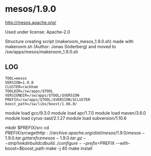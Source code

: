 mesos/1.9.0
========================

<http://mesos.apache.org/>

Used under license:
Apache-2.0

Structure creating script (makeroom_mesos_1.9.0.sh) made with makeroom.sh (Author: Jonas Söderberg) and moved to /sw/apps/mesos/makeroom_1.9.0.sh

LOG
---

    TOOL=mesos
    VERSION=1.9.0
    CLUSTER=rackham
    TOOLDIR=/sw/apps/$TOOL
    VERSIONDIR=/sw/apps/$TOOL/$VERSION
    PREFIX=/sw/apps/$TOOL/$VERSION/$CLUSTER
    boost_path=/sw/libs/boost/1.66.0/

module load gcc/9.3.0
module load apr/1.7.0
module load maven/3.6.0
module load cyrus-sasl/2.1.27
module load subversion/1.10.6

mkdir $PREFIX/src
cd $PREFIX/src
wget http://archive.apache.org/dist/mesos/1.9.0/mesos-1.9.0.tar.gz
tar xfvz mesos-1.9.0.tar.gz --strip 1
mkdir build
cd build
../configure --prefix=$PREFIX --with-boost=$boost_path
make -j 40
make install

